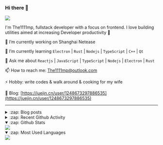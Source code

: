### Hi there 👋

![](https://komarev.com/ghpvc/?username=1111mp&color=green)

I'm The1111mp, fullstack developer with a focus on frontend. I love building utilities aimed at increasing Developer productivity 🙌

🔭 I’m currently working on Shanghai Netease

🌱 I’m currently learning `Electron` | `Rust` | `Nodejs` | `TypeScript` | `C++` | `Qt`

💬 Ask me about `Reactjs` | `JavaScript` | `TypeScript` | `Nodejs` | `Electron` | `Rust`

📫 How to reach me: <a href="mailto:The1111mp@outlook.com">The1111mp@outlook.com</a>

⚡ Hobby: write codes & walk around & cooking for my wife

📖 Blog: [https://juejin.cn/user/1248673297886535](https://juejin.cn/user/1248673297886535)

***

<details>
  <summary>:zap: Blog posts</summary>

  - [这里有从零开始构建现代化前端UI组件库所需要的一切](https://juejin.cn/post/7324011329883045915)
  - [使用 nvm-desktop 轻松安装和管理多个 node 版本](https://juejin.cn/post/7267791228872179727)
  - [Electron 中集成 SQLite3 数据库的最佳实践](https://juejin.cn/post/7202807471881306172)
  - [从0开发IM，单聊群聊在线离线消息以及消息的已读未读功能](https://juejin.cn/post/7202583557751865401)
  - [Electron（网页）中实现接近微信消息发送体验的消息输入框及界面](https://juejin.cn/post/7252505446396575781)
  - [Qt中基于QWebEngineView和QWebChannel实现与web的交互](https://juejin.cn/post/7238423148555501629)
</details>

<details>
  <summary>:zap: Recent Github Activity</summary>

  <!--START_SECTION:activity-->
1. 🗣 Commented on [#112](https://github.com/1111mp/nvm-desktop/issues/112#issuecomment-2348691024) in [1111mp/nvm-desktop](https://github.com/1111mp/nvm-desktop)
2. 🗣 Commented on [#113](https://github.com/1111mp/nvm-desktop/issues/113#issuecomment-2348260775) in [1111mp/nvm-desktop](https://github.com/1111mp/nvm-desktop)
3. 🗣 Commented on [#112](https://github.com/1111mp/nvm-desktop/issues/112#issuecomment-2345751356) in [1111mp/nvm-desktop](https://github.com/1111mp/nvm-desktop)
4. 🗣 Commented on [#112](https://github.com/1111mp/nvm-desktop/issues/112#issuecomment-2345681639) in [1111mp/nvm-desktop](https://github.com/1111mp/nvm-desktop)
5. 🗣 Commented on [#112](https://github.com/1111mp/nvm-desktop/issues/112#issuecomment-2345505258) in [1111mp/nvm-desktop](https://github.com/1111mp/nvm-desktop)
6. 🗣 Commented on [#112](https://github.com/1111mp/nvm-desktop/issues/112#issuecomment-2345399667) in [1111mp/nvm-desktop](https://github.com/1111mp/nvm-desktop)
7. 🗣 Commented on [#112](https://github.com/1111mp/nvm-desktop/issues/112#issuecomment-2345392307) in [1111mp/nvm-desktop](https://github.com/1111mp/nvm-desktop)
8. 🗣 Commented on [#112](https://github.com/1111mp/nvm-desktop/issues/112#issuecomment-2345235635) in [1111mp/nvm-desktop](https://github.com/1111mp/nvm-desktop)
9. 🗣 Commented on [#23](https://github.com/1111mp/nvm-desktop/issues/23#issuecomment-2345212357) in [1111mp/nvm-desktop](https://github.com/1111mp/nvm-desktop)
10. 🗣 Commented on [#112](https://github.com/1111mp/nvm-desktop/issues/112#issuecomment-2345208791) in [1111mp/nvm-desktop](https://github.com/1111mp/nvm-desktop)
  <!--END_SECTION:activity-->
</details>

<details open>
  <summary>:zap: Github Stats</summary>

  <img align="center" src="https://github-readme-stats-sigma-five.vercel.app/api?username=1111mp&show_icons=true&hide_border=true&theme=gruvbox" />
</details>

<details open>
  <summary>:zap: Most Used Languages</summary>

  <img align="center" src="https://github-readme-stats-sigma-five.vercel.app/api/top-langs/?username=1111mp&layout=compact&show_icons=true&hide_border=true&theme=gruvbox" />
</details>


<!--
**1111mp/1111mp** is a ✨ _special_ ✨ repository because its `README.md` (this file) appears on your GitHub profile.

Here are some ideas to get you started:

- 🔭 I’m currently working on ...
- 🌱 I’m currently learning ...
- 👯 I’m looking to collaborate on ...
- 🤔 I’m looking for help with ...
- 💬 Ask me about ...
- 📫 How to reach me: ...
- 😄 Pronouns: ...
- ⚡ Fun fact: ...
-->
